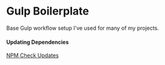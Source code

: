 Gulp Boilerplate
================

Base Gulp workflow setup I've used for many of my projects.

#### Updating Dependencies

[NPM Check Updates](https://github.com/tjunnone/npm-check-updates)
